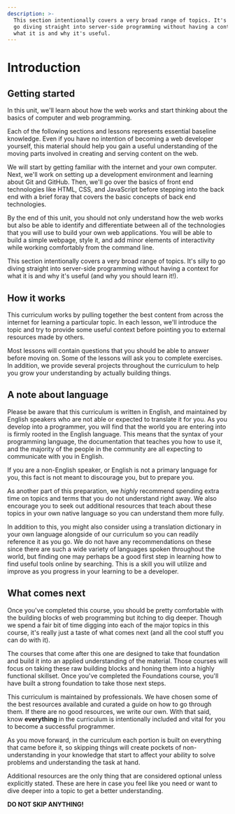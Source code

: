 ```yaml
---
description: >-
  This section intentionally covers a very broad range of topics. It's silly to
  go diving straight into server-side programming without having a context for
  what it is and why it's useful.
---
```


# Introduction

## Getting started

In this unit, we'll learn about how the web works and start thinking about the basics of computer and web programming.

Each of the following sections and lessons represents essential baseline knowledge. Even if you have no intention of becoming a web developer yourself, this material should help you gain a useful understanding of the moving parts involved in creating and serving content on the web.

We will start by getting familiar with the internet and your own computer. Next, we'll work on setting up a development environment and learning about Git and GitHub. Then, we'll go over the basics of front end technologies like HTML, CSS, and JavaScript before stepping into the back end with a brief foray that covers the basic concepts of back end technologies.

By the end of this unit, you should not only understand how the web works but also be able to identify and differentiate between all of the technologies that you will use to build your own web applications. You will be able to build a simple webpage, style it, and add minor elements of interactivity while working comfortably from the command line.

This section intentionally covers a very broad range of topics. It's silly to go diving straight into server-side programming without having a context for what it is and why it's useful \(and why you should learn it!\).

## How it works

This curriculum works by pulling together the best content from across the internet for learning a particular topic. In each lesson, we'll introduce the topic and try to provide some useful context before pointing you to external resources made by others.

Most lessons will contain questions that you should be able to answer before moving on. Some of the lessons will ask you to complete exercises. In addition, we provide several projects throughout the curriculum to help you grow your understanding by actually building things.

## A note about language

Please be aware that this curriculum is written in English, and maintained by English speakers who are not able or expected to translate it for you. As you develop into a programmer, you will find that the world you are entering into is firmly rooted in the English language. This means that the syntax of your programming language, the documentation that teaches you how to use it, and the majority of the people in the community are all expecting to communicate with you in English.

If you are a non-English speaker, or English is not a primary language for you, this fact is not meant to discourage you, but to prepare you.

As another part of this preparation, we _highly_ recommend spending extra time on topics and terms that you do not understand right away. We also encourage you to seek out additional resources that teach about these topics in your own native language so you can understand them more fully.

In addition to this, you might also consider using a translation dictionary in your own language alongside of our curriculum so you can readily reference it as you go. We do not have any recommendations on these since there are such a wide variety of languages spoken throughout the world, but finding one may perhaps be a good first step in learning how to find useful tools online by searching. This is a skill you will utilize and improve as you progress in your learning to be a developer.

## What comes next

Once you've completed this course, you should be pretty comfortable with the building blocks of web programming but itching to dig deeper. Though we spend a fair bit of time digging into each of the major topics in this course, it's really just a taste of what comes next \(and all the cool stuff you can do with it\).

The courses that come after this one are designed to take that foundation and build it into an applied understanding of the material. Those courses will focus on taking these raw building blocks and honing them into a highly functional skillset. Once you've completed the Foundations course, you'll have built a strong foundation to take those next steps.

This curriculum is maintained by professionals. We have chosen some of the best resources available and curated a guide on how to go through them. If there are no good resources, we write our own. With that said, know **everything** in the curriculum is intentionally included and vital for you to become a successful programmer.

As you move forward, in the curriculum each portion is built on everything that came before it, so skipping things will create pockets of non-understanding in your knowledge that start to affect your ability to solve problems and understanding the task at hand.

Additional resources are the only thing that are considered optional unless explicitly stated. These are here in case you feel like you need or want to dive deeper into a topic to get a better understanding.

**DO NOT SKIP ANYTHING!**

